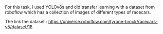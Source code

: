 For this task, I used YOLOv8s and did transfer learning with a dataset from roboflow which has a collection of images of different types of racecars.

The link the dataset : https://universe.roboflow.com/tyrone-brock/racecars-v5/dataset/18

